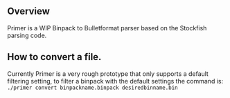 ## Overview
Primer is a WIP Binpack to Bulletformat parser based on the Stockfish parsing code.

## How to convert a file.
Currently Primer is a very rough prototype that only supports a default filtering setting, to filter a binpack with the default settings the command is:
`./primer convert binpackname.binpack desiredbinname.bin`
